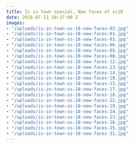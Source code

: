 ```yaml
---
title: Is in town special, New faces of ss18
date: 2018-07-11 10:37:00 Z
images:
- "/uploads/is-in-town-ss-18-new-faces-02.jpg"
- "/uploads/is-in-town-ss-18-new-faces-01.jpg"
- "/uploads/is-in-town-ss-18-new-faces-03.jpg"
- "/uploads/is-in-town-ss-18-new-faces-06.jpg"
- "/uploads/is-in-town-ss-18-new-faces-05.jpg"
- "/uploads/is-in-town-ss-18-new-faces-08.jpg"
- "/uploads/is-in-town-ss-18-new-faces-12.jpg"
- "/uploads/is-in-town-ss-18-new-faces-13.jpg"
- "/uploads/is-in-town-ss-18-new-faces-14.jpg"
- "/uploads/is-in-town-ss-18-new-faces-10.jpg"
- "/uploads/is-in-town-ss-18-new-faces-15.jpg"
- "/uploads/is-in-town-ss-18-new-faces-17.jpg"
- "/uploads/is-in-town-ss-18-new-faces-18.jpg"
- "/uploads/is-in-town-ss-18-new-faces-22.jpg"
- "/uploads/is-in-town-ss-18-new-faces-19.jpg"
- "/uploads/is-in-town-ss-18-new-faces-24.jpg"
- "/uploads/is-in-town-ss-18-new-faces-23.jpg"
- "/uploads/is-in-town-ss-18-new-faces-26.jpg"
- "/uploads/is-in-town-ss-18-new-faces-25.jpg"
- "/uploads/is-in-town-ss-18-new-faces-31.jpg"
---
```


